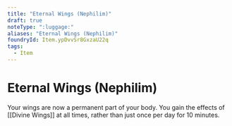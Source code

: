 ```yaml
---
title: "Eternal Wings (Nephilim)"
draft: true
noteType: ":luggage:"
aliases: "Eternal Wings (Nephilim)"
foundryId: Item.ypDvvSr8GxzaU22q
tags:
  - Item
---
```


# Eternal Wings (Nephilim)

Your wings are now a permanent part of your body. You gain the effects of [[Divine Wings]] at all times, rather than just once per day for 10 minutes.
